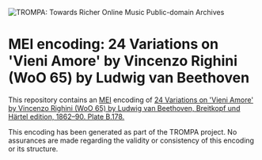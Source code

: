 ![TROMPA: Towards Richer Online Music Public-domain Archives](https://trompamusic.eu/sites/default/files/top-bar-logo_0_0.png)
                                                                                
# MEI encoding: 24 Variations on 'Vieni Amore' by Vincenzo Righini (WoO 65) by Ludwig van Beethoven            
                                                                                
This repository contains an [MEI](https://music-encoding.org) encoding of [24 Variations on 'Vieni Amore' by Vincenzo Righini (WoO 65) by Ludwig van Beethoven, Breitkopf und Härtel edition, 1862–90. Plate B.178.](https://imslp.org/wiki/Special:ReverseLookup/53053) 
                                                                                
This encoding has been generated as part of the TROMPA project. No assurances are made regarding the validity or consistency of this encoding or its structure.
